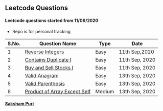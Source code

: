 ## Leetcode Questions

#### Leetcode questions started from 11/09/2020

- Repo is for personal tracking

S.No. |  Question Name | Type | Date|
------|-----------------|------|---------|
1 | [Reverse Integers](https://leetcode.com/problems/reverse-integer/) | Easy | 11th Sep,2020|
2 | [Contains Duplicate I](https://leetcode.com/problems/contains-duplicate/submissions/) | Easy | 11th Sep, 2020
3 | [Buy and Sell Stocks I](https://leetcode.com/problems/best-time-to-buy-and-sell-stock/submissions/) | Easy | 11th Sep, 2020
4 | [Valid Anagram](https://leetcode.com/problems/valid-anagram/) | Easy | 13th Sep, 2020
5 | [Valid Parenthesis](https://leetcode.com/problems/valid-parentheses/) | Easy | 13th Sep, 2020
6 | [Product of Array Except Self](https://leetcode.com/problems/product-of-array-except-self/) | Medium | 13th Sep, 2020 






**[Saksham Puri](https://www.sakshampuri.com)**
